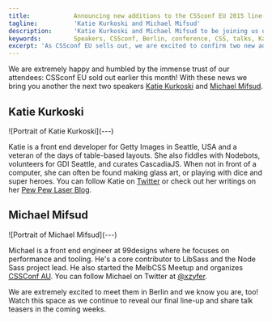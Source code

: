 ```yaml
---
title:            Announcing new additions to the CSSconf EU 2015 line-up
tagline:          'Katie Kurkoski and Michael Mifsud'
description:      'Katie Kurkoski and Michael Mifsud to be joining us on stage in Berlin this September'
keywords:         Speakers, CSSconf, Berlin, conference, CSS, talks, Katie, Kurkoski, Michael, Mifsud
excerpt: 'As CSSconf EU sells out, we are excited to confirm two new additions to our 2015 line-up: Katie Kurkoski and Michael Mifsud'
---
```


We are extremely happy and humbled by the immense trust of our attendees: CSSconf EU sold out earlier this month! With these news we bring you another the next two speakers <a href="https://twitter.com/katiek2" target="_blank">Katie Kurkoski</a> and <a href="https://twitter.com/xzyfer" target="_blank">Michael Mifsud</a>.

## Katie Kurkoski

<div class="blog-img blog-img--right">
  ![Portrait of Katie Kurkoski](---)
</div>

Katie is a front end developer for Getty Images in Seattle, USA and a veteran of the days of table-based layouts. She also fiddles with Nodebots, volunteers for GDI Seattle, and curates CascadiaJS. When not in front of a computer, she can often be found making glass art, or playing with dice and super heroes. You can follow Katie on <a href="https://twitter.com/katiek2" target="_blank">Twitter</a> or check out her writings on her <a href="http://www.pewpewlaser.com/" target="_blank">Pew Pew Laser Blog</a>.

## Michael Mifsud

<div class="blog-img blog-img--right">
  ![Portrait of Michael Mifsud](---)
</div>

Michael is a front end engineer at 99designs where he focuses on performance and tooling. He's a core contributor to LibSass and the Node Sass project lead. He also started the MelbCSS Meetup and organizes <a href="http://2015.cssconf.com.au/" target="_blank">CSSConf AU</a>. You can follow Michael on Twitter at <a href="https://twitter.com/xzyfer" target="_blank">@xzyfer</a>.

We are extremely excited to meet them in Berlin and we know you are, too! Watch this space as we continue to reveal our final line-up and share talk teasers in the coming weeks.
